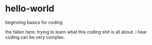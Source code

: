 hello-world
===========

beginning basics for coding

the fallen here. trying to learn what this coding shit is all about.
i hear coding can be very complex.
